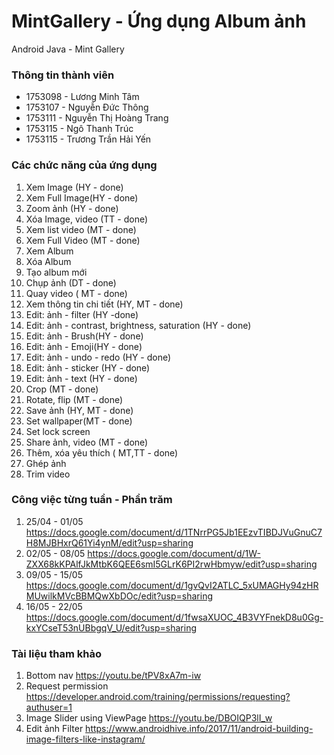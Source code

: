 # MintGallery - Ứng dụng Album ảnh
Android Java - Mint Gallery

### Thông tin thành viên
 - 1753098 - Lương Minh Tâm
 - 1753107 - Nguyễn Đức Thông
 - 1753111 - Nguyễn Thị Hoàng Trang
 - 1753115 - Ngô Thanh Trúc
 - 1753115 - Trương Trần Hải Yến

### Các chức năng của ứng dụng
 1. Xem Image (HY - done)
 2. Xem Full Image(HY - done)
 3. Zoom ảnh (HY - done)
 4. Xóa Image, video (TT - done)
 5. Xem list video (MT - done)
 6. Xem Full Video (MT - done)
 7. Xem Album
 8. Xóa Album
 9. Tạo album mới
 10. Chụp ảnh (DT - done)
 11. Quay video ( MT - done)
 12. Xem thông tin chi tiết (HY, MT - done)
 13. Edit: ảnh - filter (HY -done)
 14. Edit: ảnh - contrast, brightness, saturation (HY - done)
 15. Edit: ảnh - Brush(HY - done)
 16. Edit: ảnh - Emoji(HY - done)
 17. Edit: ảnh - undo - redo (HY - done)
 18. Edit: ảnh - sticker (HY - done)
 19. Edit: ảnh - text (HY - done)
 20. Crop (MT - done)
 21. Rotate, flip (MT - done)
 22. Save ảnh (HY, MT - done)
 23. Set wallpaper(MT - done)
 24. Set lock screen
 25. Share ảnh, video (MT - done)
 26. Thêm, xóa yêu thích ( MT,TT - done)
 27. Ghép ảnh
 28. Trim video
### Công việc từng tuần - Phần trăm
 1. 25/04 - 01/05 https://docs.google.com/document/d/1TNrrPG5Jb1EEzvTIBDJVuGnuC7H8MJBHxrQ61Yi4ynM/edit?usp=sharing
 2. 02/05 - 08/05 https://docs.google.com/document/d/1W-ZXX68kKPAlfJkMtbK6QEE6smI5GLrK6PI2rwHbmyw/edit?usp=sharing
 3. 09/05 - 15/05 https://docs.google.com/document/d/1gvQvI2ATLC_5xUMAGHy94zHRMUwilkMVcBBMQwXbDOc/edit?usp=sharing
 4. 16/05 - 22/05 https://docs.google.com/document/d/1fwsaXUOC_4B3VYFnekD8u0Gg-kxYCseT53nUBbgqV_U/edit?usp=sharing
### Tài liệu tham khảo
 1. Bottom nav https://youtu.be/tPV8xA7m-iw 
 2. Request permission https://developer.android.com/training/permissions/requesting?authuser=1
 3. Image Slider using ViewPage https://youtu.be/DBOIQP3lI_w
 4. Edit ảnh Filter https://www.androidhive.info/2017/11/android-building-image-filters-like-instagram/
 
